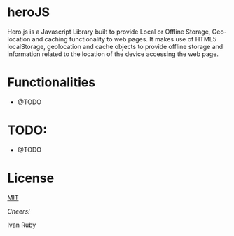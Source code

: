 heroJS
=========

Hero.js is a Javascript Library built to provide Local or Offline Storage, Geo-location and caching functionality to web pages.
It makes use of HTML5 localStorage, geolocation and cache objects to provide offline storage and information related to the location of the device accessing the web page.


Functionalities
===========

- @TODO

TODO:
================

- @TODO


License
=======
[MIT](https://raw.githubusercontent.com/ivanruby/herojs/master/LICENSE)



*Cheers!*

Ivan Ruby